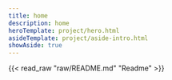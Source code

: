 ```yaml
---
title: home
description: home
heroTemplate: project/hero.html
asideTemplate: project/aside-intro.html
showAside: true
---
```


{{< read_raw "raw/README.md" "Readme" >}}

